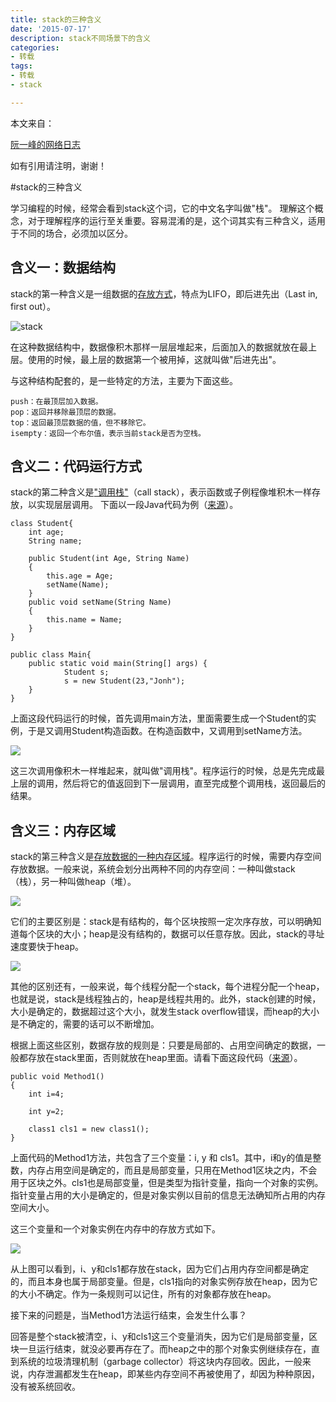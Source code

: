 ```yaml
---
title: stack的三种含义
date: '2015-07-17'
description: stack不同场景下的含义
categories:
- 转载
tags:
- 转载
- stack

---
```


本文来自：

[阮一峰的网络日志](http://www.ruanyifeng.com/blog/2013/11/stack.html)

如有引用请注明，谢谢！

#stack的三种含义

学习编程的时候，经常会看到stack这个词，它的中文名字叫做"栈"。
理解这个概念，对于理解程序的运行至关重要。容易混淆的是，这个词其实有三种含义，适用于不同的场合，必须加以区分。

## 含义一：数据结构

stack的第一种含义是一组数据的[存放方式](http://en.wikipedia.org/wiki/Stack_(abstract_data_type))，特点为LIFO，即后进先出（Last in, first out）。

![stack](http://image.beekka.com/blog/201311/bg2013112901.png)

在这种数据结构中，数据像积木那样一层层堆起来，后面加入的数据就放在最上层。使用的时候，最上层的数据第一个被用掉，这就叫做"后进先出"。

与这种结构配套的，是一些特定的方法，主要为下面这些。

	push：在最顶层加入数据。
	pop：返回并移除最顶层的数据。
	top：返回最顶层数据的值，但不移除它。
	isempty：返回一个布尔值，表示当前stack是否为空栈。

## 含义二：代码运行方式

stack的第二种含义是["调用栈"](http://en.wikipedia.org/wiki/Call_stack)（call stack），表示函数或子例程像堆积木一样存放，以实现层层调用。
下面以一段Java代码为例（[来源](http://www.itcsolutions.eu/2011/02/06/tutorial-java-8-understand-stack-and-heap/)）。

	class Student{
	    int age;              
	    String name;      
	
	    public Student(int Age, String Name)
	    {
	        this.age = Age;
	        setName(Name);
	    }
	    public void setName(String Name)
	    {
	        this.name = Name;
	    }
	}
	
	public class Main{
	    public static void main(String[] args) {
	            Student s;           
	            s = new Student(23,"Jonh");
	    }
	}

上面这段代码运行的时候，首先调用main方法，里面需要生成一个Student的实例，于是又调用Student构造函数。在构造函数中，又调用到setName方法。

![](http://image.beekka.com/blog/201311/bg2013112902.gif)

这三次调用像积木一样堆起来，就叫做"调用栈"。程序运行的时候，总是先完成最上层的调用，然后将它的值返回到下一层调用，直至完成整个调用栈，返回最后的结果。

## 含义三：内存区域

stack的第三种含义是[存放数据的一种内存区域](http://en.wikipedia.org/wiki/Stack-based_memory_allocation)。程序运行的时候，需要内存空间存放数据。一般来说，系统会划分出两种不同的内存空间：一种叫做stack（栈），另一种叫做heap（堆）。

![](http://image.beekka.com/blog/201311/bg2013112903.jpg)

它们的主要区别是：stack是有结构的，每个区块按照一定次序存放，可以明确知道每个区块的大小；heap是没有结构的，数据可以任意存放。因此，stack的寻址速度要快于heap。

![](http://image.beekka.com/blog/201311/bg2013112904.jpg)

其他的区别还有，一般来说，每个线程分配一个stack，每个进程分配一个heap，也就是说，stack是线程独占的，heap是线程共用的。此外，stack创建的时候，大小是确定的，数据超过这个大小，就发生stack overflow错误，而heap的大小是不确定的，需要的话可以不断增加。

根据上面这些区别，数据存放的规则是：只要是局部的、占用空间确定的数据，一般都存放在stack里面，否则就放在heap里面。请看下面这段代码（[来源](http://www.codeproject.com/Articles/76153/Six-important-NET-concepts-Stack-heap-value-types)）。

	public void Method1()
	{
	    int i=4;
	
	    int y=2;
	
	    class1 cls1 = new class1();
	}

上面代码的Method1方法，共包含了三个变量：i, y 和 cls1。其中，i和y的值是整数，内存占用空间是确定的，而且是局部变量，只用在Method1区块之内，不会用于区块之外。cls1也是局部变量，但是类型为指针变量，指向一个对象的实例。指针变量占用的大小是确定的，但是对象实例以目前的信息无法确知所占用的内存空间大小。

这三个变量和一个对象实例在内存中的存放方式如下。

![](http://image.beekka.com/blog/201311/bg2013112905.jpg)

从上图可以看到，i、y和cls1都存放在stack，因为它们占用内存空间都是确定的，而且本身也属于局部变量。但是，cls1指向的对象实例存放在heap，因为它的大小不确定。作为一条规则可以记住，所有的对象都存放在heap。

接下来的问题是，当Method1方法运行结束，会发生什么事？

回答是整个stack被清空，i、y和cls1这三个变量消失，因为它们是局部变量，区块一旦运行结束，就没必要再存在了。而heap之中的那个对象实例继续存在，直到系统的垃圾清理机制（garbage collector）将这块内存回收。因此，一般来说，内存泄漏都发生在heap，即某些内存空间不再被使用了，却因为种种原因，没有被系统回收。
